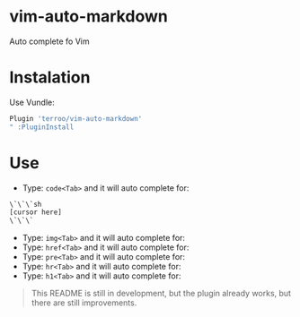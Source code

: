 # vim-auto-markdown
Auto complete fo Vim

# Instalation
Use Vundle:
```sh
Plugin 'terroo/vim-auto-markdown'
" :PluginInstall
```
# Use

+ Type: `code<Tab>` and it will auto complete for:
```sh
\`\`\`sh
[cursor here]
\`\`\`
```
+ Type: `img<Tab>` and it will auto complete for:
+ Type: `href<Tab>` and it will auto complete for:
+ Type: `pre<Tab>` and it will auto complete for:
+ Type: `hr<Tab>` and it will auto complete for:
+ Type: `h1<Tab>` and it will auto complete for:

> This README is still in development, but the plugin already works, but there are still improvements.
